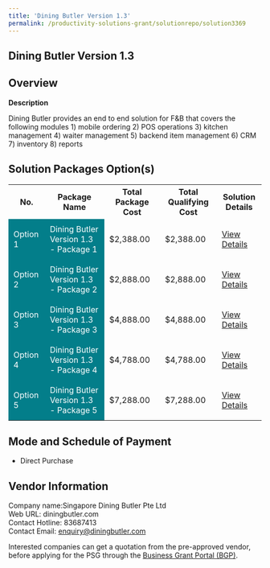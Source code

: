 ```yaml
---
title: 'Dining Butler Version 1.3'
permalink: /productivity-solutions-grant/solutionrepo/solution3369
---
```


## Dining Butler Version 1.3

## Overview

**Description**

Dining Butler provides an end to end solution for F&B that covers the following modules 1) mobile ordering 2) POS operations 3) kitchen management 4) waiter management 5) backend item management 6) CRM 7) inventory 8) reports

## Solution Packages Option(s)

<table>
<tr>
<th><b>No.</b></th>
<th><b>Package Name</b></th>
<th><b>Total Package Cost</b></th>
<th><b>Total Qualifying Cost</b></th>
<th><b>Solution Details</b></th>
</tr>
<tr>
<td style='padding: 10px; background-color: #037E8A; color: #FFFFFF;'>Option 1</td>
<td style='padding: 10px; background-color: #037E8A; color: #FFFFFF;'>Dining Butler Version 1.3 - Package 1</td>
<td style='padding: 10px;'>$2,388.00</td>
<td style='padding: 10px;'>$2,388.00</td>
<td style='padding: 10px;'><a href='/images/psg/Singapore_Dining_Desensitised_Annex_3_Part_1.pdf' target='_blank'>View Details</a></td>
</tr>
<tr>
<td style='padding: 10px; background-color: #037E8A; color: #FFFFFF;'>Option 2</td>
<td style='padding: 10px; background-color: #037E8A; color: #FFFFFF;'>Dining Butler Version 1.3 - Package 2</td>
<td style='padding: 10px;'>$2,888.00</td>
<td style='padding: 10px;'>$2,888.00</td>
<td style='padding: 10px;'><a href='/images/psg/Singapore_Dining_Desensitised_Annex_3_Part_2.pdf' target='_blank'>View Details</a></td>
</tr>
<tr>
<td style='padding: 10px; background-color: #037E8A; color: #FFFFFF;'>Option 3</td>
<td style='padding: 10px; background-color: #037E8A; color: #FFFFFF;'>Dining Butler Version 1.3 - Package 3</td>
<td style='padding: 10px;'>$4,888.00</td>
<td style='padding: 10px;'>$4,888.00</td>
<td style='padding: 10px;'><a href='/images/psg/Singapore_Dining_Desensitised_Annex_3_Part_3.pdf' target='_blank'>View Details</a></td>
</tr>
<tr>
<td style='padding: 10px; background-color: #037E8A; color: #FFFFFF;'>Option 4</td>
<td style='padding: 10px; background-color: #037E8A; color: #FFFFFF;'>Dining Butler Version 1.3 - Package 4</td>
<td style='padding: 10px;'>$4,788.00</td>
<td style='padding: 10px;'>$4,788.00</td>
<td style='padding: 10px;'><a href='/images/psg/Singapore_Dining_Desensitised_Annex_3_Part_4.pdf' target='_blank'>View Details</a></td>
</tr>
<tr>
<td style='padding: 10px; background-color: #037E8A; color: #FFFFFF;'>Option 5</td>
<td style='padding: 10px; background-color: #037E8A; color: #FFFFFF;'>Dining Butler Version 1.3 - Package 5</td>
<td style='padding: 10px;'>$7,288.00</td>
<td style='padding: 10px;'>$7,288.00</td>
<td style='padding: 10px;'><a href='/images/psg/Singapore_Dining_Desensitised_Annex_3_Part_5.pdf' target='_blank'>View Details</a></td>
</tr>
</table>

## Mode and Schedule of Payment

 - Direct Purchase

## Vendor Information

 Company name:Singapore Dining Butler Pte Ltd<br>Web URL: diningbutler.com <br>Contact Hotline: 83687413 <br>Contact Email: enquiry@diningbutler.com 

Interested companies can get a quotation from the pre-approved vendor, before applying for the PSG through the <a href='https://www.businessgrants.gov.sg/' target='_blank' rel='noopener'>Business Grant Portal (BGP)</a>.

<script src="/jquery/resize-tables.js"></script>
